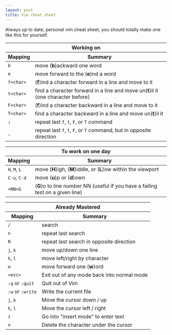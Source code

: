 ```yaml
---
layout: post
title: Vim cheat sheet
---
```

Always up to date, personal vim cheat sheet, you should totally make one like this for yourself.

<table>
  <thead>
    <tr>
      <th class='tablename' colspan='2'>Working on</th>
    </tr>
    <tr>
      <th>Mapping</th>
      <th>Summary</th>
    </tr>
  </thead>
  <tbody>
    <tr>
      <td><code>b</code></td>
      <td>move (<strong>b</strong>)ackward one word</td>
    </tr>
    <tr>
      <td><code>e</code></td>
      <td>move forward to the (<strong>e</strong>)nd a word</td>
    </tr>
    <tr>
      <td><code>f&lt;char&gt;</code></td>
      <td>(<strong>f</strong>)ind a character forward in a line and move to it</td>
    </tr>
    <tr>
      <td><code>t&lt;char&gt;</code></td>
      <td>find a character forward in a line and move un(<strong>t</strong>)il it (one character before)</td>
    </tr>
    <tr>
      <td><code>F&lt;char&gt;</code></td>
      <td>(<strong>f</strong>)ind a character backward in a line and move to it</td>
    </tr>
    <tr>
      <td><code>T&lt;char&gt;</code></td>
      <td>find a character backward in a line and move un(<strong>t</strong>)il it</td>
    </tr>
    <tr>
      <td><code>;</code></td>
      <td>repeat last <code>f</code>, <code>t</code>, <code>F</code>, or <code>T</code> command</td>
    </tr>
    <tr>
      <td><code>,</code></td>
      <td>repeat last <code>f</code>, <code>t</code>, <code>F</code>, or <code>T</code> command, but in opposite direction</td>
    </tr>
  </tbody>
</table>

<table>
  <thead>
    <tr>
      <th class='tablename' colspan='2'>To work on one day</th>
    </tr>
    <tr>
      <th>Mapping</th>
      <th>Summary</th>
    </tr>
  </thead>
  <tbody>
    <tr>
      <td><code>H</code>, <code>M</code>, <code>L</code></td>
      <td>move (<strong>H</strong>)igh, (<strong>M</strong>)iddle, or (<strong>L</strong>)ow within the viewport</td>
    </tr>
    <tr>
      <td><code>C-u</code>, <code>C-d</code></td>
      <td>move (<strong>u</strong>)p or (<strong>d</strong>)own</td>
    </tr>
    <tr>
      <td><code>&lt;NN&gt;G</code></td>
      <td>(<strong>G</strong>)o to line number NN (useful if you have a failing test on a given line)</td>
    </tr>
  </tbody>
</table>

<table>
  <thead>
    <tr>
      <th class='tablename' colspan='2'>Already Mastered</th>
    </tr>
    <tr>
      <th>Mapping</th>
      <th>Summary</th>
    </tr>
  </thead>
  <tbody>
    <tr>
      <td><code>/</code></td>
      <td>search</td>
    </tr>
    <tr>
      <td><code>n</code></td>
      <td>repeat last search</td>
    </tr>
    <tr>
      <td><code>N</code></td>
      <td>repeat last search in opposite direction</td>
    </tr>
    <tr>
      <td><code>j</code>, <code>k</code></td>
      <td>move up/down one line</td>
    </tr>
    <tr>
      <td><code>h</code>, <code>l</code></td>
      <td>move left/right by character</td>
    </tr>
    <tr>
      <td><code>w</code></td>
      <td>move forward one (<strong>w</strong>)ord</td>
    </tr>
    <tr>
      <td><code>&lt;esc&gt;</code></td>
      <td>Exit out of any mode back into normal mode</td>
    </tr>
    <tr>
      <td><code>:q</code> or <code>:quit</code></td>
      <td>Quit out of Vim</td>
    </tr>
    <tr>
      <td><code>:w</code> or <code>:write</code></td>
      <td>Write the current file</td>
    </tr>
    <tr>
      <td><code>j</code>, <code>k</code></td>
      <td>Move the cursor down / up</td>
    </tr>
    <tr>
      <td><code>h</code>, <code>l</code></td>
      <td>Move the cursor left / right</td>
    </tr>
    <tr>
      <td><code>i</code></td>
      <td>Go into &quot;insert mode&quot; to enter text</td>
    </tr>
    <tr>
      <td><code>x</code></td>
      <td>Delete the character under the cursor</td>
    </tr>
  </tbody>
</table>
